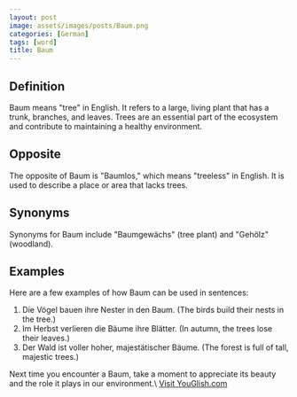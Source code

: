 ```yaml
---
layout: post
image: assets/images/posts/Baum.png
categories: [German]
tags: [word]
title: Baum
---
```


## Definition
Baum means "tree" in English. It refers to a large, living plant that has a trunk, branches, and leaves. Trees are an essential part of the ecosystem and contribute to maintaining a healthy environment.

## Opposite
The opposite of Baum is "Baumlos," which means "treeless" in English. It is used to describe a place or area that lacks trees.

## Synonyms
Synonyms for Baum include "Baumgewächs" (tree plant) and "Gehölz" (woodland).

## Examples
Here are a few examples of how Baum can be used in sentences:

1. Die Vögel bauen ihre Nester in den Baum. (The birds build their nests in the tree.)
2. Im Herbst verlieren die Bäume ihre Blätter. (In autumn, the trees lose their leaves.)
3. Der Wald ist voller hoher, majestätischer Bäume. (The forest is full of tall, majestic trees.)

Next time you encounter a Baum, take a moment to appreciate its beauty and the role it plays in our environment.\ <a id="yg-widget-0" class="youglish-widget" data-query="Baum" data-lang="german" data-components="8412" data-auto-start="0" data-bkg-color="theme_light" data-title="How%20to%20pronounce%20Baum%20in%20German"  rel="nofollow" href="https://youglish.com">Visit YouGlish.com</a><script async src="https://youglish.com/public/emb/widget.js" charset="utf-8"></script>